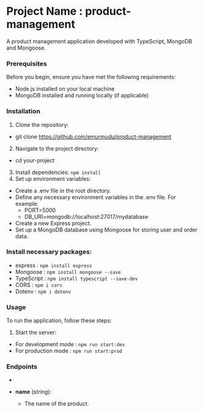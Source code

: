 # Project Name : product-management
A product management application developed with TypeScript, MongoDB and Mongoose. 
### Prerequisites
Before you begin, ensure you have met the following requirements:

- Node.js installed on your local machine
- MongoDB installed and running locally (if applicable)

### Installation

1. Clone the repository:
- git clone https://github.com/emurmudu/product-management
2. Navigate to the project directory:
- cd your-project
3. Install dependencies:
    ```npm install```
4. Set up environment variables:
- Create a .env file in the root directory.
- Define any necessary environment variables in the .env file. For example:
    - PORT=5000
    - DB_URI=mongodb://localhost:27017/mydatabase
- Create a new Express project.
- Set up a MongoDB database using Mongoose for storing user and order data.

### Install necessary packages:

- express : 
     ```npm install express```
- Mongoose :
     ```npm install mongoose --save```
- TypeScript :
     ```npm install typescript --save-dev```
- CORS :
     ```npm i cors```
- Dotenv :
     ```npm i dotenv```

### Usage
To run the application, follow these steps:
1. Start the server:
- For development mode : ```npm run start:dev```
- For production mode : ```npm run start:prod```


### Endpoints
-

- **name** (string):
    - The name of the product.
